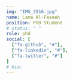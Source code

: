 ```yaml
---
img: "IMG_3916.jpg"
name: Lama Al-Faseeh
position: PhD Student
# status: " "
role: phd
social: [
  ["fa-github", "#"],
  ["fa-linkedin", "#"],
  ["fa-twitter", "#"]
]
# bio:
---
```

